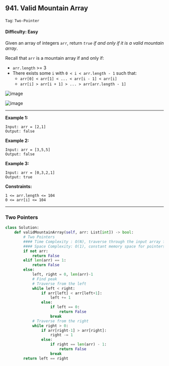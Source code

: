 ## 941. Valid Mountain Array

```Tag```: ```Two-Pointer```

#### Difficulty: Easy

Given an array of integers ```arr```, return _```true``` if and only if it is a valid mountain array_.

Recall that ```arr``` is a mountain array if and only if:

- ```arr.length``` >= 3
- There exists some ```i``` with ```0 < i < arr.length - 1``` such that:
  - ```arr[0] < arr[1] < ... < arr[i - 1] < arr[i]```
  - ```arr[i] > arr[i + 1] > ... > arr[arr.length - 1]```

![image](https://assets.leetcode.com/uploads/2019/10/20/hint_valid_mountain_array.png)

![image](https://user-images.githubusercontent.com/35042430/212525271-e8ded11a-1753-40af-9607-1b80b2a400de.png)

---

__Example 1:__
```
Input: arr = [2,1]
Output: false
```

__Example 2:__
```
Input: arr = [3,5,5]
Output: false
```

__Example 3:__
```
Input: arr = [0,3,2,1]
Output: true
```

__Constraints:__
```
1 <= arr.length <= 104
0 <= arr[i] <= 104
```

---

### Two Pointers

```Python
class Solution:
    def validMountainArray(self, arr: List[int]) -> bool:
        # Two Pointers
        #### Time Complexity : O(N), traverse through the input array from both side
        #### Space Complexity: O(1), constant memory space for pointers
        if not arr:
            return False
        elif len(arr) == 1:
            return False
        else:
            left, right = 0, len(arr)-1
            # Find peak
            # Traverse from the left
            while left < right:
                if arr[left] < arr[left+1]:
                    left += 1
                else:
                    if left == 0:
                        return False
                    break
            # Traverse from the right
            while right > 0:
                if arr[right-1] > arr[right]:
                    right -= 1
                else:
                    if right == len(arr) - 1:
                        return False
                    break
        return left == right
```
